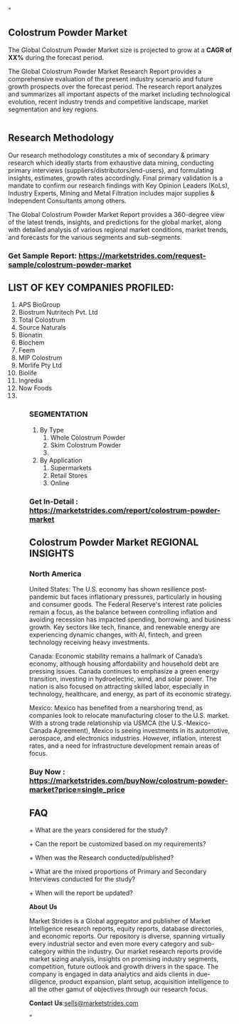 "<h2>Colostrum Powder Market</h2>
<p>The Global Colostrum Powder Market size is projected to grow at a <strong>CAGR of XX%</strong> during the forecast period.</p>
<p>The Global Colostrum Powder Market Research Report provides a comprehensive evaluation of the present industry scenario and future growth prospects over the forecast period. The research report analyzes and summarizes all important aspects of the market including technological evolution, recent industry trends and competitive landscape, market segmentation and key regions.</p>
<p><img style=""width: 100%;"" src=""https://marketstrides.com//uploads/images/marketstrides-051.png"" alt=""Colostrum Powder Market Report Analysis"" /></p>
<h2>Research Methodology</h2>
<p>Our research methodology constitutes a mix of secondary &amp; primary research which ideally starts from exhaustive data mining, conducting primary interviews (suppliers/distributors/end-users), and formulating insights, estimates, growth rates accordingly. Final primary validation is a mandate to confirm our research findings with Key Opinion Leaders (KoLs), Industry Experts, Mining and Metal Filtration includes major supplies &amp; Independent Consultants among others.</p>
<p>The Global Colostrum Powder Market Report provides a 360-degree view of the latest trends, insights, and predictions for the global market, along with detailed analysis of various regional market conditions, market trends, and forecasts for the various segments and sub-segments.</p>
<h3><strong>Get Sample Report: <a href=
https://marketstrides.com/request-sample/colostrum-powder-market>https://marketstrides.com/request-sample/colostrum-powder-market</a></strong></h3>
<h2>LIST OF KEY COMPANIES PROFILED:</h2>
<p><ol><li>
APS BioGroup</li><li>Biostrum Nutritech Pvt. Ltd</li><li>Total Colostrum</li><li>Source Naturals</li><li>Bionatin</li><li>Biochem</li><li>Feem</li><li>MIP Colostrum</li><li>Morlife Pty Ltd</li><li>Biolife</li><li>Ingredia</li><li>Now Foods</li><li>


</li><ol></p>
<h3>SEGMENTATION</h3>
<p><ol><li>By Type<ol><li>Whole Colostrum Powder</li><li>Skim Colostrum Powder</li><li></li></ol></li><li>By Application<ol><li>Supermarkets</li><li>Retail Stores</li><li>Online</li></ol></li></ol></p>
<h3><strong>Get In-Detail : <a href=https://marketstrides.com/report/colostrum-powder-market>https://marketstrides.com/report/colostrum-powder-market</a></strong></h3>
<h2>Colostrum Powder Market REGIONAL INSIGHTS</h2>
<h3>North America</h3>
<p>United States: The U.S. economy has shown resilience post-pandemic but faces inflationary pressures, particularly in housing and consumer goods. The Federal Reserve's interest rate policies remain a focus, as the balance between controlling inflation and avoiding recession has impacted spending, borrowing, and business growth. Key sectors like tech, finance, and renewable energy are experiencing dynamic changes, with AI, fintech, and green technology receiving heavy investments.</p>
<p>Canada: Economic stability remains a hallmark of Canada’s economy, although housing affordability and household debt are pressing issues. Canada continues to emphasize a green energy transition, investing in hydroelectric, wind, and solar power. The nation is also focused on attracting skilled labor, especially in technology, healthcare, and energy, as part of its economic strategy.</p>
<p>Mexico: Mexico has benefited from a nearshoring trend, as companies look to relocate manufacturing closer to the U.S. market. With a strong trade relationship via USMCA (the U.S.-Mexico-Canada Agreement), Mexico is seeing investments in its automotive, aerospace, and electronics industries. However, inflation, interest rates, and a need for infrastructure development remain areas of focus.</p>
<h3><strong>Buy Now : <a href=https://marketstrides.com/buyNow/colostrum-powder-market?price=single_price>https://marketstrides.com/buyNow/colostrum-powder-market?price=single_price</a></strong></h3>
<h2>FAQ</h2>
<p>+ What are the years considered for the study?</p>
<p>+ Can the report be customized based on my requirements?</p>
<p>+ When was the Research conducted/published?</p>
<p>+ What are the mixed proportions of Primary and Secondary Interviews conducted for the study?</p>
<p>+ When will the report be updated?</p>
<p>𝐀𝐛𝐨𝐮𝐭 𝐔𝐬</p>
<p>Market Strides is a Global aggregator and publisher of Market intelligence research reports, equity reports, database directories, and economic reports. Our repository is diverse, spanning virtually every industrial sector and even more every category and sub-category within the industry. Our market research reports provide market sizing analysis, insights on promising industry segments, competition, future outlook and growth drivers in the space. The company is engaged in data analytics and aids clients in due-diligence, product expansion, plant setup, acquisition intelligence to all the other gamut of objectives through our research focus.</p>
<p>𝐂𝐨𝐧𝐭𝐚𝐜𝐭 𝐔𝐬:<a href=mailto:sells@marketstrides.com>sells@marketstrides.com</a></p>"
